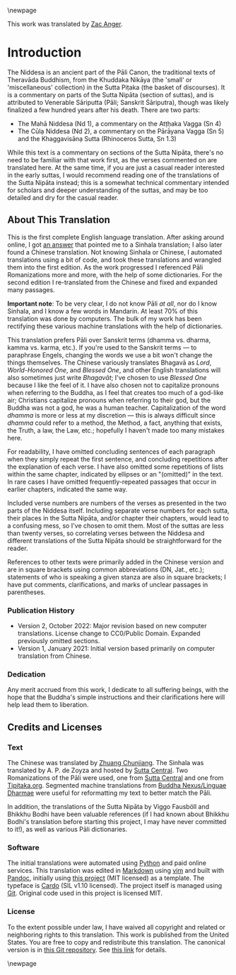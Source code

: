 \newpage

This work was translated by [Zac Anger](https://zacanger.com).

# Introduction

The Niddesa is an ancient part of the Pāli Canon, the traditional texts of
Theravāda Buddhism, from the Khuddaka Nikāya (the 'small' or 'miscellaneous'
collection) in the Sutta Piṭaka (the basket of discourses). It is a commentary
on parts of the Sutta Nipāta (section of suttas), and is attributed to Venerable
Sāriputta (Pāli; Sanskrit Śāriputra), though was likely finalized a few hundred
years after his death. There are two parts:

* The Mahā Niddesa (Nd 1), a commentary on the Atṭḥaka Vagga (Sn 4)
* The Cūlạ Niddesa (Nd 2), a commentary on the Pārāyana Vagga (Sn 5) and the
    Khaggavisānạ Sutta (Rhinoceros Sutta, Sn 1.3)

While this text is a commentary on sections of the Sutta Nipāta, there's no need
to be familiar with that work first, as the verses commented on are translated
here. At the same time, if you are just a casual reader interested in the early
suttas, I would recommend reading one of the translations of the Sutta Nipāta
instead; this is a somewhat technical commentary intended for scholars and
deeper understanding of the suttas, and may be too detailed and dry for the
casual reader.

## About This Translation

This is the first complete English language translation. After asking around
online, I got [an answer](https://buddhism.stackexchange.com/a/43712/19522) that
pointed me to a Sinhala translation; I also later found a Chinese translation.
Not knowing Sinhala or Chinese, I automated translations using a bit of code,
and took these translations and wrangled them into the first edition. As the
work progressed I referenced Pāli Romanizations more and more, with the help of
some dictionaries. For the second edition I re-translated from the Chinese and
fixed and expanded many passages.

**Important note**: To be very clear, I do not know Pāli _at all_, nor do I know
Sinhala, and I know a few words in Mandarin. At least 70% of this translation
was done by computers. The bulk of my work has been rectifying these various
machine translations with the help of dictionaries.

This translation prefers Pāli over Sanskrit terms (dhamma vs. dharma, kamma vs.
karma, etc.). If you're used to the Sanskrit terms — to paraphrase Engels,
changing the words we use a bit won't change the things themselves. The Chinese
variously translates Bhagavā as _Lord_, _World-Honored One_, and _Blessed One_,
and other English translations will also sometimes just write _Bhagavāt_; I've
chosen to use _Blessed One_ because I like the feel of it. I have also chosen
not to capitalize pronouns when referring to the Buddha, as I feel that creates
too much of a god-like air; Christians capitalize pronouns when referring to
their god, but the Buddha was not a god, he was a human teacher. Capitalization
of the word _dhamma_ is more or less at my discretion — this is always difficult
since _dhamma_ could refer to a method, the Method, a fact, anything that
exists, the Truth, a law, the Law, etc.; hopefully I haven't made too many
mistakes here.

For readability, I have omitted concluding sentences of each paragraph when they
simply repeat the first sentence, and concluding repetitions after the
explanation of each verse. I have also omitted some repetitions of lists within
the same chapter, indicated by ellipses or an "(omitted)" in the text. In rare
cases I have omitted frequently-repeated passages that occur in earlier
chapters, indicated the same way.

Included verse numbers are numbers of the verses as presented in the two parts
of the Niddesa itself. Including separate verse numbers for each sutta, their
places in the Sutta Nipāta, and/or chapter their chapters, would lead to a
confusing mess, so I've chosen to omit them. Most of the suttas are less than
twenty verses, so correlating verses between the Niddesa and different
translations of the Sutta Nipāta should be straightforward for the reader.

References to other texts were primarily added in the Chinese version and are in
square brackets using common abbreviations (DN, Jat., etc.); statements of who
is speaking a given stanza are also in square brackets; I have put comments,
clarifications, and marks of unclear passages in parentheses.

### Publication History

* Version 2, October 2022: Major revision based on new computer translations.
    License change to CC0/Public Domain. Expanded previously omitted sections.
* Version 1, January 2021: Initial version based primarily on computer
    translation from Chinese.

### Dedication

Any merit accrued from this work, I dedicate to all suffering beings, with the
hope that the Buddha's simple instructions and their clarifications here will
help lead them to liberation.

## Credits and Licenses

### Text

The Chinese was translated by [Zhuang
Chunjiang](https://agama.buddhason.org/Ni/Ni1.htm). The Sinhala was translated
by A. P. de Zoyza and hosted by [Sutta
Central](https://github.com/suttacentral/sc-data/tree/5c060c479f4cb17a0891011d57d4933c81918ead/html_text/si/pli/sutta/kn).
Two Romanizations of the Pāli were used, one from [Sutta
Central](https://github.com/suttacentral/legacy-suttacentral-data/tree/384ab0b63a521946cddb343319ac6c325dd2fb27/text/pi/su/kn)
and one from [Tipitaka.org](https://tipitaka.org/). Segmented machine
translations from [Buddha Nexus/Linguae
Dharmae](https://github.com/Linguae-Dharmae/pli-machine-translations) were
useful for reformatting my text to better match the Pāli.

In addition, the translations of the Sutta Nipāta by Viggo Fausböll and Bhikkhu
Bodhi have been valuable references (if I had known about Bhikkhu Bodhi's
translation before starting this project, I may have never committed to it!), as
well as various Pāli dictionaries.

### Software

The initial translations were automated using [Python](https://www.python.org)
and paid online services. This translation was edited in
[Markdown](https://daringfireball.net/projects/markdown/) using
[vim](https://www.vim.org) and built with [Pandoc](https://pandoc.org/),
initially using [this project](https://github.com/wikiti/pandoc-book-template)
(MIT licensed) as a template. The typeface is
[Cardo](https://www.fontsquirrel.com/fonts/cardo) (SIL v1.10 licensed). The
project itself is managed using [Git](https://git-scm.com). Original code used
in this project is licensed MIT.

### License

To the extent possible under law, I have waived all copyright and related or
neighboring rights to this translation. This work is published from the United
States. You are free to copy and redistribute this translation. The canonical
version is in [this Git repository](https://github.com/zacanger). See [this
link](https://creativecommons.org/publicdomain/zero/1.0/) for details.

\newpage
